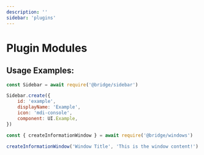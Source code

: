 ```yaml
---
description: ''
sidebar: 'plugins'
---
```


# Plugin Modules

## Usage Examples:

```javascript
const Sidebar = await require('@bridge/sidebar')

Sidebar.create({
	id: 'example',
	displayName: 'Example',
	icon: 'mdi-console',
	component: UI.Example,
})
```

```javascript
const { createInformationWindow } = await require('@bridge/windows')

createInformationWindow('Window Title', 'This is the window content!')
```
